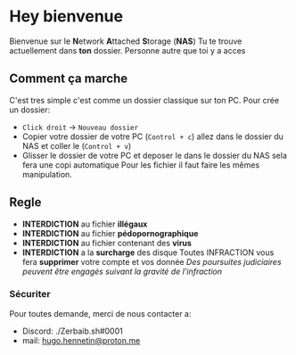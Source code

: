 # Hey bienvenue

Bienvenue sur le **N**etwork **A**ttached **S**torage (**NAS**)
Tu te trouve actuellement dans **ton** dossier. Personne autre que toi y a acces

## Comment ça marche

C'est tres simple c'est comme un dossier classique sur ton PC.
Pour crée un dossier:
- ``Click droit`` -> ``Nouveau dossier``
- Copier votre dossier de votre PC (``Control + c``) allez dans le dossier du NAS et coller le (``Control + v``)
- Glisser le dossier de votre PC et deposer le dans le dossier du NAS sela fera une copi automatique
Pour les fichier il faut faire les mêmes manipulation.

## Regle

- **INTERDICTION** au fichier **illégaux**
- **INTERDICTION** au fichier **pédopornographique**
- **INTERDICTION** au fichier contenant des **virus**
- **INTERDICTION** a la **surcharge** des disque
Toutes INFRACTION vous fera **supprimer** votre compte et vos donnée
*Des poursuites judiciaires peuvent être engagés suivant la gravité de l'infraction*

### Sécuriter

Pour toutes demande, merci de nous contacter a:
- Discord: ./Zerbaib.sh#0001
- mail: hugo.hennetin@proton.me
